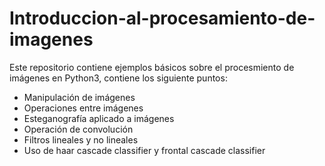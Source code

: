# Introduccion-al-procesamiento-de-imagenes

Este repositorio contiene ejemplos básicos sobre el procesmiento de imágenes en Python3, contiene los siguiente puntos:
- Manipulación de imágenes
- Operaciones entre imágenes
- Esteganografía aplicado a imágenes
- Operación de convolución
- Filtros lineales y no lineales
- Uso de haar cascade classifier y frontal cascade classifier
